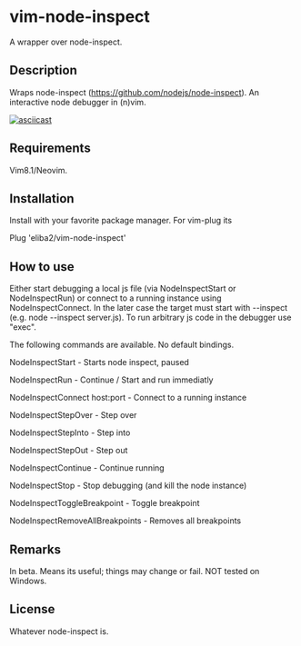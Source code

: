# vim-node-inspect
A wrapper over node-inspect.

## Description
Wraps node-inspect (https://github.com/nodejs/node-inspect). An interactive node debugger in (n)vim.


[![asciicast](https://asciinema.org/a/292793.svg)](https://asciinema.org/a/292793)

## Requirements
Vim8.1/Neovim.

## Installation
Install with your favorite package manager. For vim-plug its

Plug 'eliba2/vim-node-inspect'

## How to use
Either start debugging a local js file (via NodeInspectStart or NodeInspectRun) or connect to a running instance using NodeInspectConnect. In the later case the target must start with --inspect (e.g. node --inspect server.js).
To run arbitrary js code in the debugger use "exec".


The following commands are available. No default bindings.

NodeInspectStart - Starts node inspect, paused

NodeInspectRun - Continue / Start and run immediatly

NodeInspectConnect host:port - Connect to a running instance

NodeInspectStepOver - Step over

NodeInspectStepInto - Step into

NodeInspectStepOut - Step out

NodeInspectContinue - Continue running

NodeInspectStop - Stop debugging (and kill the node instance)

NodeInspectToggleBreakpoint - Toggle breakpoint

NodeInspectRemoveAllBreakpoints - Removes all breakpoints

## Remarks
In beta. Means its useful; things may change or fail.
NOT tested on Windows.

## License
Whatever node-inspect is.


